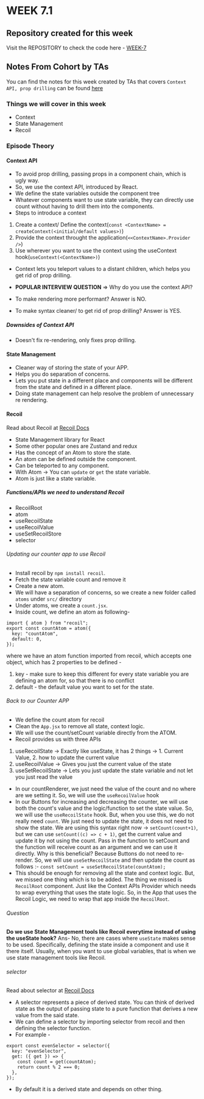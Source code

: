 # WEEK 7.1

## Repository created for this week

Visit the REPOSITORY to check the code here - [WEEK-7](https://github.com/AmanRelan/Week-7-Cohort-2.0)

## Notes From Cohort by TAs

You can find the notes for this week created by TAs that covers `Context API, prop drilling` can be found [here](https://quickest-juniper-f9c.notion.site/Week-7-2-7c0b8a9a23664a229446e4edcba5c3cb)

### Things we will cover in this week

- Context
- State Management
- Recoil

### Episode Theory

#### Context API

- To avoid prop drilling, passing props in a component chain, which is ugly way.
- So, we use the context API, introduced by React.
- We define the state variables outside the component tree
- Whatever components want to use state variable, they can directly use count without having to drill them into the components.
- Steps to introduce a context

1. Create a context/ Define the context(`const <ContextName> = createContext(<initial/default values>)`)
2. Provide the context throught the application(`<<ContextName>.Provider />`)
3. Use wherever you want to use the context using the useContext hook(`useContext(<ContextName>)`)

- Context lets you teleport values to a distant children, which helps you get rid of prop drilling.

- **POPULAR INTERVIEW QUESTION** => Why do you use the context API?
- To make rendering more performant?
  Answer is NO.
- To make syntax cleaner/ to get rid of prop drilling?
  Answer is YES.

##### Downsides of Context API

- Doesn't fix re-rendering, only fixes prop drilling.

#### State Management

- Cleaner way of storing the state of your APP.
- Helps you do separation of concerns.
- Lets you put state in a different place and components will be different from the state and defined in a different place.
- Doing state management can help resolve the problem of unnecessary re rendering.

#### Recoil

Read about Recoil at [Recoil Docs](https://recoiljs.org/)

- State Management library for React
- Some other popular ones are Zustand and redux
- Has the concept of an Atom to store the state.
- An atom can be defined outside the component.
- Can be teleported to any component.
- With Atom -> You can `update` or `get` the state variable.
- Atom is just like a state variable.

##### Functions/APIs we need to understand Recoil

- RecoilRoot
- atom
- useRecoilState
- useRecoilValue
- useSetRecoilStore
- selector

###### Updating our counter app to use Recoil

- Install recoil by `npm install recoil`.
- Fetch the state variable count and remove it
- Create a new atom.
- We will have a separation of concerns, so we create a new folder called `atoms` under `src/` directory
- Under atoms, we create a `count.jsx`.
- Inside count, we define an atom as following-

```
import { atom } from "recoil";
export const countAtom = atom({
  key: "countAtom",
  default: 0,
});

```

where we have an atom function imported from recoil, which accepts one object, which has 2 properties to be defined -

1. key - make sure to keep this different for every state variable you are defining an atom for, so that there is no conflict
2. default - the default value you want to set for the state.

###### Back to our Counter APP

- We define the count atom for recoil
- Clean the `App.jsx` to remove all state, context logic.
- We will use the count/setCount variable directly from the ATOM.
- Recoil provides us with three APIs

1. useRecoilState -> Exactly like useState, it has 2 things -> 1. Current Value, 2. how to update the current value
2. useRecoilValue -> Gives you just the current value of the state
3. useSetRecoilState -> Lets you just update the state variable and not let you just read the value

- In our countRenderer, we just need the value of the count and no where are we setting it.
  So, we will use the `useRecoilValue` hook
- In our Buttons for increasing and decreasing the counter, we will use both the count's value and the logic/function to set the state value.
  So, we will use the `useRecoilState` hook.
  But, when you use this, we do not really need `count`. We just need to update the state, it does not need to show the state.
  We are using this syntax right now -> `setCount(count+1)`, but we can use `setCount((c) => c + 1)`, get the current value and update it by not using the count. Pass in the function to setCount and the function will receive count as an argument and we can use it directly. Why is this beneficial?
  Because Buttons do not need to re-render. So, we will use `useSetRecoilState` and then update the count as follows :-
  `const setCount = useSetRecoilState(countAtom);`
- This should be enough for removing all the state and context logic. But, we missed one thing which is to be added.
  The thing we missed is `RecoilRoot` component.
  Just like the Context APIs Provider which needs to wrap everything that uses the state logic.
  So, in the App that uses the Recoil Logic, we need to wrap that app inside the `RecoilRoot`.

###### Question

**Do we use State Management tools like Recoil everytime instead of using the useState hook?**
Ans- No, there are cases where `useState` makes sense to be used. Specifically, defining the state inside a component and use it there itself. Usually, when you want to use global variables, that is when we use state management tools like Recoil.

###### selector

Read about selector at [Recoil Docs](https://recoiljs.org/docs/basic-tutorial/selectors)

- A selector represents a piece of derived state. You can think of derived state as the output of passing state to a pure function that derives a new value from the said state.
- We can define a selector by importing selector from recoil and then defining the selector function.
- For example -

```
export const evenSelector = selector({
  key: "evenSelector",
  get: ({ get }) => {
    const count = get(countAtom);
    return count % 2 === 0;
  },
});

```

- By default it is a derived state and depends on other thing.
